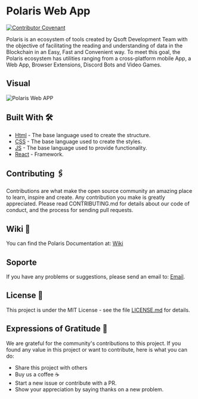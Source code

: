 # Polaris Web App
[![Contributor Covenant](https://img.shields.io/badge/Contributor%20Covenant-2.1-4baaaa.svg)](code_of_conduct.md)

Polaris is an ecosystem of tools created by Qsoft Development Team with the objective of facilitating the reading and understanding of data in the Blockchain in an Easy, Fast and Convenient way. To meet this goal, the Polaris ecosystem has utilities ranging from a cross-platform mobile App, a Web App, Browser Extensions, Discord Bots and Video Games.

## Visual

![Polaris Web APP](https://cusoft.tech/wp-content/uploads/2024/05/previewVideoPolaris.png)

## Built With 🛠️

- [Html](https://developer.mozilla.org/es/docs/Web/HTML) - The base language used to create the structure.
- [CSS](https://rubyonrails.org) - The base language used to create the styles.
- [JS](https://rubygems.org) - The base language used to provide functionality.
- [React](https://www.postgresql.org) - Framework. 

## Contributing 🖇️

Contributions are what make the open source community an amazing place to learn, inspire and create. Any contribution you make is greatly appreciated. Please read CONTRIBUTING.md for details about our code of conduct, and the process for sending pull requests.

## Wiki 📖

You can find the Polaris Documentation at:  [Wiki](https://docs.polarisweb3.org)

## Soporte

If you have any problems or suggestions, please send an email to: [Email](mailto:universe@polarisweb3.org).

## License 📄

This project is under the MIT License - see the file [LICENSE.md](LICENSE.md) for details.

## Expressions of Gratitude 🎁

We are grateful for the community's contributions to this project. If you found any value in this project or want to contribute, here is what you can do:

- Share this project with others
- Buy us a coffee ☕
- Start a new issue or contribute with a PR.
- Show your appreciation by saying thanks on a new problem.

